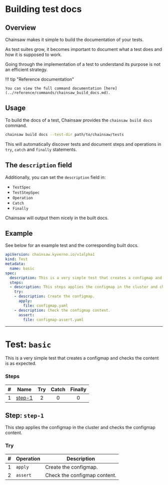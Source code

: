 # Building test docs

## Overview

Chainsaw makes it simple to build the documentation of your tests.

As test suites grow, it becomes important to document what a test does and how it is supposed to work.

Going through the implementation of a test to understand its purpose is not an efficient strategy.

!!! tip "Reference documentation"

    You can view the full command documentation [here](../reference/commands/chainsaw_build_docs.md).

## Usage

To build the docs of a test, Chainsaw provides the `chainsaw build docs` command.

```bash
chainsaw build docs --test-dir path/to/chainsaw/tests
```

This will automatically discover tests and document steps and operations in `try`, `catch` and `finally` statements.

## The `description` field


Additionally, you can set the `description` field in:

- `TestSpec`
- `TestStepSpec`
- `Operation`
- `Catch`
- `Finally`

Chainsaw will output them nicely in the built docs.

## Example

See below for an example test and the corresponding built docs.

```yaml
apiVersion: chainsaw.kyverno.io/v1alpha1
kind: Test
metadata:
  name: basic
spec:
  description: This is a very simple test that creates a configmap and checks the content is as expected.
  steps:
  - description: This steps applies the configmap in the cluster and checks the configmap content.
    try:
    - description: Create the configmap.
      apply:
        file: configmap.yaml
    - description: Check the configmap content.
      assert:
        file: configmap-assert.yaml
```

---

# Test: `basic`

This is a very simple test that creates a configmap and checks the content is as expected.

### Steps

| # | Name | Try | Catch | Finally |
|:-:|---|:-:|:-:|:-:|
| 1 | [step-1](#step-step-1) | 2 | 0 | 0 |

## Step: `step-1`

This step applies the configmap in the cluster and checks the configmap content.

### Try

| # | Operation | Description |
|:-:|---|---|
| 1 | `apply` | Create the configmap. |
| 2 | `assert` | Check the configmap content. |
